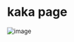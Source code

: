 

# kaka page

![image](https://user-images.githubusercontent.com/10924072/46541613-74642e80-c8f7-11e8-8bee-b1c2b3dbb567.png)
